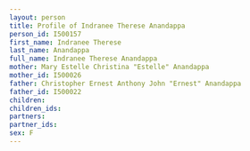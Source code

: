 ```yaml
---
layout: person
title: Profile of Indranee Therese Anandappa
person_id: I500157
first_name: Indranee Therese
last_name: Anandappa
full_name: Indranee Therese Anandappa
mother: Mary Estelle Christina "Estelle" Anandappa
mother_id: I500026
father: Christopher Ernest Anthony John "Ernest" Anandappa
father_id: I500022
children:
children_ids:
partners:
partner_ids:
sex: F
---
```


